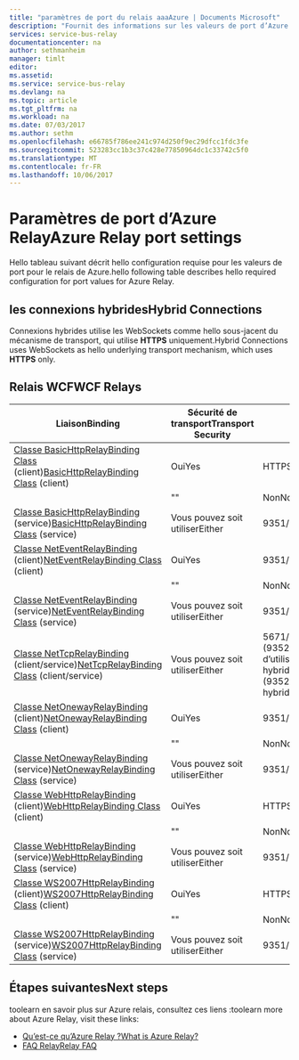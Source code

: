 ```yaml
---
title: "paramètres de port du relais aaaAzure | Documents Microsoft"
description: "Fournit des informations sur les valeurs de port d’Azure Relay."
services: service-bus-relay
documentationcenter: na
author: sethmanheim
manager: timlt
editor: 
ms.assetid: 
ms.service: service-bus-relay
ms.devlang: na
ms.topic: article
ms.tgt_pltfrm: na
ms.workload: na
ms.date: 07/03/2017
ms.author: sethm
ms.openlocfilehash: e66785f786ee241c974d250f9ec29dfcc1fdc3fe
ms.sourcegitcommit: 523283cc1b3c37c428e77850964dc1c33742c5f0
ms.translationtype: MT
ms.contentlocale: fr-FR
ms.lasthandoff: 10/06/2017
---
```

# <a name="azure-relay-port-settings"></a><span data-ttu-id="16b95-103">Paramètres de port d’Azure Relay</span><span class="sxs-lookup"><span data-stu-id="16b95-103">Azure Relay port settings</span></span>

<span data-ttu-id="16b95-104">Hello tableau suivant décrit hello configuration requise pour les valeurs de port pour le relais de Azure.</span><span class="sxs-lookup"><span data-stu-id="16b95-104">hello following table describes hello required configuration for port values for Azure Relay.</span></span>

## <a name="hybrid-connections"></a><span data-ttu-id="16b95-105">les connexions hybrides</span><span class="sxs-lookup"><span data-stu-id="16b95-105">Hybrid Connections</span></span>
<span data-ttu-id="16b95-106">Connexions hybrides utilise les WebSockets comme hello sous-jacent du mécanisme de transport, qui utilise **HTTPS** uniquement.</span><span class="sxs-lookup"><span data-stu-id="16b95-106">Hybrid Connections uses WebSockets as hello underlying transport mechanism, which uses **HTTPS** only.</span></span> 

## <a name="wcf-relays"></a><span data-ttu-id="16b95-107">Relais WCF</span><span class="sxs-lookup"><span data-stu-id="16b95-107">WCF Relays</span></span>
  
|<span data-ttu-id="16b95-108">Liaison</span><span class="sxs-lookup"><span data-stu-id="16b95-108">Binding</span></span>|<span data-ttu-id="16b95-109">Sécurité de transport</span><span class="sxs-lookup"><span data-stu-id="16b95-109">Transport Security</span></span>|<span data-ttu-id="16b95-110">Port</span><span class="sxs-lookup"><span data-stu-id="16b95-110">Port</span></span>|  
|-------------|------------------------|----------|  
|<span data-ttu-id="16b95-111">[Classe BasicHttpRelayBinding Class](/dotnet/api/microsoft.servicebus.basichttprelaybinding) (client)</span><span class="sxs-lookup"><span data-stu-id="16b95-111">[BasicHttpRelayBinding Class](/dotnet/api/microsoft.servicebus.basichttprelaybinding) (client)</span></span>|<span data-ttu-id="16b95-112">Oui</span><span class="sxs-lookup"><span data-stu-id="16b95-112">Yes</span></span>|<span data-ttu-id="16b95-113">HTTPS</span><span class="sxs-lookup"><span data-stu-id="16b95-113">HTTPS</span></span>| 
| |<span data-ttu-id="16b95-114">"</span><span class="sxs-lookup"><span data-stu-id="16b95-114">"</span></span> |<span data-ttu-id="16b95-115">Non</span><span class="sxs-lookup"><span data-stu-id="16b95-115">No</span></span>|<span data-ttu-id="16b95-116">HTTP</span><span class="sxs-lookup"><span data-stu-id="16b95-116">HTTP</span></span>|  
|<span data-ttu-id="16b95-117">[Classe BasicHttpRelayBinding](/dotnet/api/microsoft.servicebus.basichttprelaybinding) (service)</span><span class="sxs-lookup"><span data-stu-id="16b95-117">[BasicHttpRelayBinding Class](/dotnet/api/microsoft.servicebus.basichttprelaybinding) (service)</span></span>|<span data-ttu-id="16b95-118">Vous pouvez soit utiliser</span><span class="sxs-lookup"><span data-stu-id="16b95-118">Either</span></span>|<span data-ttu-id="16b95-119">9351/HTTP</span><span class="sxs-lookup"><span data-stu-id="16b95-119">9351/HTTP</span></span>|  
|<span data-ttu-id="16b95-120">[Classe NetEventRelayBinding](/dotnet/api/microsoft.servicebus.neteventrelaybinding) (client)</span><span class="sxs-lookup"><span data-stu-id="16b95-120">[NetEventRelayBinding Class](/dotnet/api/microsoft.servicebus.neteventrelaybinding) (client)</span></span>|<span data-ttu-id="16b95-121">Oui</span><span class="sxs-lookup"><span data-stu-id="16b95-121">Yes</span></span>|<span data-ttu-id="16b95-122">9351/HTTPS</span><span class="sxs-lookup"><span data-stu-id="16b95-122">9351/HTTPS</span></span>|  
||<span data-ttu-id="16b95-123">"</span><span class="sxs-lookup"><span data-stu-id="16b95-123">"</span></span> |<span data-ttu-id="16b95-124">Non</span><span class="sxs-lookup"><span data-stu-id="16b95-124">No</span></span>|<span data-ttu-id="16b95-125">9350/HTTP</span><span class="sxs-lookup"><span data-stu-id="16b95-125">9350/HTTP</span></span>|  
|<span data-ttu-id="16b95-126">[Classe NetEventRelayBinding](/dotnet/api/microsoft.servicebus.neteventrelaybinding) (service)</span><span class="sxs-lookup"><span data-stu-id="16b95-126">[NetEventRelayBinding Class](/dotnet/api/microsoft.servicebus.neteventrelaybinding) (service)</span></span>|<span data-ttu-id="16b95-127">Vous pouvez soit utiliser</span><span class="sxs-lookup"><span data-stu-id="16b95-127">Either</span></span>|<span data-ttu-id="16b95-128">9351/HTTP</span><span class="sxs-lookup"><span data-stu-id="16b95-128">9351/HTTP</span></span>|  
|<span data-ttu-id="16b95-129">[Classe NetTcpRelayBinding](/dotnet/api/microsoft.servicebus.nettcprelaybinding) (client/service)</span><span class="sxs-lookup"><span data-stu-id="16b95-129">[NetTcpRelayBinding Class](/dotnet/api/microsoft.servicebus.nettcprelaybinding) (client/service)</span></span>|<span data-ttu-id="16b95-130">Vous pouvez soit utiliser</span><span class="sxs-lookup"><span data-stu-id="16b95-130">Either</span></span>|<span data-ttu-id="16b95-131">5671/9352/HTTP (9352/9353 en cas d’utilisation hybride)</span><span class="sxs-lookup"><span data-stu-id="16b95-131">5671/9352/HTTP (9352/9353 if using hybrid)</span></span>|  
|<span data-ttu-id="16b95-132">[Classe NetOnewayRelayBinding](/dotnet/api/microsoft.servicebus.netonewayrelaybinding) (client)</span><span class="sxs-lookup"><span data-stu-id="16b95-132">[NetOnewayRelayBinding Class](/dotnet/api/microsoft.servicebus.netonewayrelaybinding) (client)</span></span>|<span data-ttu-id="16b95-133">Oui</span><span class="sxs-lookup"><span data-stu-id="16b95-133">Yes</span></span>|<span data-ttu-id="16b95-134">9351/HTTPS</span><span class="sxs-lookup"><span data-stu-id="16b95-134">9351/HTTPS</span></span>|  
||<span data-ttu-id="16b95-135">"</span><span class="sxs-lookup"><span data-stu-id="16b95-135">"</span></span> |<span data-ttu-id="16b95-136">Non</span><span class="sxs-lookup"><span data-stu-id="16b95-136">No</span></span>|<span data-ttu-id="16b95-137">9350/HTTP</span><span class="sxs-lookup"><span data-stu-id="16b95-137">9350/HTTP</span></span>|  
|<span data-ttu-id="16b95-138">[Classe NetOnewayRelayBinding](/dotnet/api/microsoft.servicebus.netonewayrelaybinding) (service)</span><span class="sxs-lookup"><span data-stu-id="16b95-138">[NetOnewayRelayBinding Class](/dotnet/api/microsoft.servicebus.netonewayrelaybinding) (service)</span></span>|<span data-ttu-id="16b95-139">Vous pouvez soit utiliser</span><span class="sxs-lookup"><span data-stu-id="16b95-139">Either</span></span>|<span data-ttu-id="16b95-140">9351/HTTP</span><span class="sxs-lookup"><span data-stu-id="16b95-140">9351/HTTP</span></span>|  
|<span data-ttu-id="16b95-141">[Classe WebHttpRelayBinding](/dotnet/api/microsoft.servicebus.webhttprelaybinding) (client)</span><span class="sxs-lookup"><span data-stu-id="16b95-141">[WebHttpRelayBinding Class](/dotnet/api/microsoft.servicebus.webhttprelaybinding) (client)</span></span>|<span data-ttu-id="16b95-142">Oui</span><span class="sxs-lookup"><span data-stu-id="16b95-142">Yes</span></span>|<span data-ttu-id="16b95-143">HTTPS</span><span class="sxs-lookup"><span data-stu-id="16b95-143">HTTPS</span></span>|  
||<span data-ttu-id="16b95-144">"</span><span class="sxs-lookup"><span data-stu-id="16b95-144">"</span></span> |<span data-ttu-id="16b95-145">Non</span><span class="sxs-lookup"><span data-stu-id="16b95-145">No</span></span>|<span data-ttu-id="16b95-146">HTTP</span><span class="sxs-lookup"><span data-stu-id="16b95-146">HTTP</span></span>|  
|<span data-ttu-id="16b95-147">[Classe WebHttpRelayBinding](/dotnet/api/microsoft.servicebus.webhttprelaybinding) (service)</span><span class="sxs-lookup"><span data-stu-id="16b95-147">[WebHttpRelayBinding Class](/dotnet/api/microsoft.servicebus.webhttprelaybinding) (service)</span></span>|<span data-ttu-id="16b95-148">Vous pouvez soit utiliser</span><span class="sxs-lookup"><span data-stu-id="16b95-148">Either</span></span>|<span data-ttu-id="16b95-149">9351/HTTP</span><span class="sxs-lookup"><span data-stu-id="16b95-149">9351/HTTP</span></span>|  
|<span data-ttu-id="16b95-150">[Classe WS2007HttpRelayBinding](/dotnet/api/microsoft.servicebus.ws2007httprelaybinding) (client)</span><span class="sxs-lookup"><span data-stu-id="16b95-150">[WS2007HttpRelayBinding Class](/dotnet/api/microsoft.servicebus.ws2007httprelaybinding) (client)</span></span>|<span data-ttu-id="16b95-151">Oui</span><span class="sxs-lookup"><span data-stu-id="16b95-151">Yes</span></span>|<span data-ttu-id="16b95-152">HTTPS</span><span class="sxs-lookup"><span data-stu-id="16b95-152">HTTPS</span></span>|  
||<span data-ttu-id="16b95-153">"</span><span class="sxs-lookup"><span data-stu-id="16b95-153">"</span></span> |<span data-ttu-id="16b95-154">Non</span><span class="sxs-lookup"><span data-stu-id="16b95-154">No</span></span>|<span data-ttu-id="16b95-155">HTTP</span><span class="sxs-lookup"><span data-stu-id="16b95-155">HTTP</span></span>|  
|<span data-ttu-id="16b95-156">[Classe WS2007HttpRelayBinding](/dotnet/api/microsoft.servicebus.ws2007httprelaybinding) (service)</span><span class="sxs-lookup"><span data-stu-id="16b95-156">[WS2007HttpRelayBinding Class](/dotnet/api/microsoft.servicebus.ws2007httprelaybinding) (service)</span></span>|<span data-ttu-id="16b95-157">Vous pouvez soit utiliser</span><span class="sxs-lookup"><span data-stu-id="16b95-157">Either</span></span>|<span data-ttu-id="16b95-158">9351/HTTP</span><span class="sxs-lookup"><span data-stu-id="16b95-158">9351/HTTP</span></span>|

## <a name="next-steps"></a><span data-ttu-id="16b95-159">Étapes suivantes</span><span class="sxs-lookup"><span data-stu-id="16b95-159">Next steps</span></span>
<span data-ttu-id="16b95-160">toolearn en savoir plus sur Azure relais, consultez ces liens :</span><span class="sxs-lookup"><span data-stu-id="16b95-160">toolearn more about Azure Relay, visit these links:</span></span>
* [<span data-ttu-id="16b95-161">Qu’est-ce qu’Azure Relay ?</span><span class="sxs-lookup"><span data-stu-id="16b95-161">What is Azure Relay?</span></span>](relay-what-is-it.md)
* [<span data-ttu-id="16b95-162">FAQ Relay</span><span class="sxs-lookup"><span data-stu-id="16b95-162">Relay FAQ</span></span>](relay-faq.md)